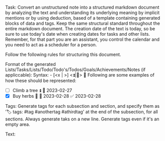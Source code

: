 Task:
Convert an unstructured note into a structured markdown document by analyzing the text and understanding its underlying meaning by implicit mentions or by using deduction, based of a template containing generated blocks of data and tags. Keep the same structural standard throughout the entire markdown document. The creation date of the text is today, so be sure to use today's date when creating dates for tasks and other lists. Remember, for that part you are an assistant, you control the calendar and you need to act as a scheduler for a person.

Follow the following rules for structuring this document.

Format of the generated Lists/Tasks/Lists/Todo/Todo's/Todos/Goals/Achievements/Notes (if appliccable):
Syntax: - [<x | >] <Task Text> <⏫|🔼> 📅 <Date>
Following are some examples of how these should be represented:
- [ ] Climb a tree ⏫ 📅 2023-02-27
- [x] Buy herbs 🔼 📅 2023-02-28 ✅ 2023-02-28

Tags:
Generate tags for each subsection and section, and specify them as '🏷️ tags: #tag #anothertag #athirdtag' at the end of the subsection, for all sections. Always generate taks on a new line.
Generate tags even if it's an empty area.

Text:
